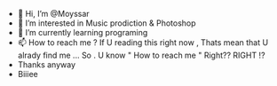 - 👋 Hi, I’m @Moyssar
- 👀 I’m interested in Music prodiction & Photoshop
- 🌱 I’m currently learning programing 
- 📫 How to reach me ? 
     If U reading this right now , Thats mean that U alrady find me ... So . U know " How to reach me " Right?? RIGHT !?
-    Thanks anyway
-    Biiiee
<!---
Moyssar/Moyssar is a ✨ special ✨ repository because its `README.md` (this file) appears on your GitHub profile.
You can click the Preview link to take a look at your changes.
--->
